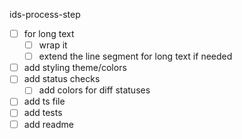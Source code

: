 ids-process-step
- [ ] for long text
  - [ ] wrap it
  - [ ] extend the line segment for long text if needed
- [ ] add styling theme/colors
- [ ] add status checks
  - [ ] add colors for diff statuses
- [ ] add ts file
- [ ] add tests
- [ ] add readme